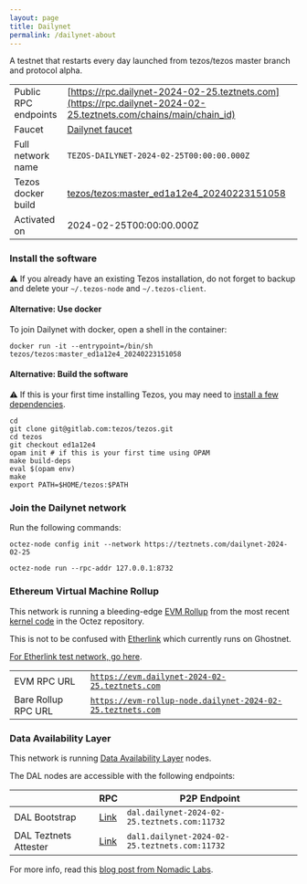 ```yaml
---
layout: page
title: Dailynet
permalink: /dailynet-about
---
```


A testnet that restarts every day launched from tezos/tezos master branch and protocol alpha.

| | |
|-------|---------------------|
| Public RPC endpoints | [https://rpc.dailynet-2024-02-25.teztnets.com](https://rpc.dailynet-2024-02-25.teztnets.com/chains/main/chain_id)<br/> |
| Faucet | [Dailynet faucet](https://faucet.dailynet-2024-02-25.teztnets.com) |
| Full network name | `TEZOS-DAILYNET-2024-02-25T00:00:00.000Z` |
| Tezos docker build | [tezos/tezos:master_ed1a12e4_20240223151058](https://hub.docker.com/r/tezos/tezos/tags?page=1&ordering=last_updated&name=master_ed1a12e4_20240223151058) |
| Activated on | 2024-02-25T00:00:00.000Z |





### Install the software

⚠️  If you already have an existing Tezos installation, do not forget to backup and delete your `~/.tezos-node` and `~/.tezos-client`.



#### Alternative: Use docker

To join Dailynet with docker, open a shell in the container:

```
docker run -it --entrypoint=/bin/sh tezos/tezos:master_ed1a12e4_20240223151058
```

#### Alternative: Build the software

⚠️  If this is your first time installing Tezos, you may need to [install a few dependencies](https://tezos.gitlab.io/introduction/howtoget.html#setting-up-the-development-environment-from-scratch).

```
cd
git clone git@gitlab.com:tezos/tezos.git
cd tezos
git checkout ed1a12e4
opam init # if this is your first time using OPAM
make build-deps
eval $(opam env)
make
export PATH=$HOME/tezos:$PATH
```

### Join the Dailynet network

Run the following commands:

```
octez-node config init --network https://teztnets.com/dailynet-2024-02-25

octez-node run --rpc-addr 127.0.0.1:8732
```


### Ethereum Virtual Machine Rollup

This network is running a bleeding-edge [EVM Rollup](https://docs.etherlink.com/welcome/what-is-etherlink) from the most recent [kernel code](https://gitlab.com/tezos/tezos/-/tree/master/etherlink) in the Octez repository.

This is not to be confused with [Etherlink](https://docs.etherlink.com/get-started/connect-your-wallet-to-etherlink) which currently runs on Ghostnet.

[For Etherlink test network, go here](https://docs.etherlink.com/get-started/connect-your-wallet-to-etherlink).

| | |
|-------|---------------------|
| EVM RPC URL | [`https://evm.dailynet-2024-02-25.teztnets.com`](https://evm.dailynet-2024-02-25.teztnets.com) |
| Bare Rollup RPC URL | [`https://evm-rollup-node.dailynet-2024-02-25.teztnets.com`](https://evm-rollup-node.dailynet-2024-02-25.teztnets.com/global/block/head) |




### Data Availability Layer

This network is running [Data Availability Layer](https://tezos.gitlab.io/shell/dal.html) nodes.


The DAL nodes are accessible with the following endpoints:

| | RPC | P2P Endpoint |
|------------|---------|--------------|
| DAL Bootstrap | [Link](https://dal-bootstrap-rpc.dailynet-2024-02-25.teztnets.com/p2p/gossipsub/scores) | `dal.dailynet-2024-02-25.teztnets.com:11732` |
| DAL Teztnets Attester | [Link](https://dal-attester-rpc.dailynet-2024-02-25.teztnets.com/p2p/gossipsub/scores) | `dal1.dailynet-2024-02-25.teztnets.com:11732` |


For more info, read this [blog post from Nomadic Labs](https://research-development.nomadic-labs.com/data-availability-layer-tezos.html).



